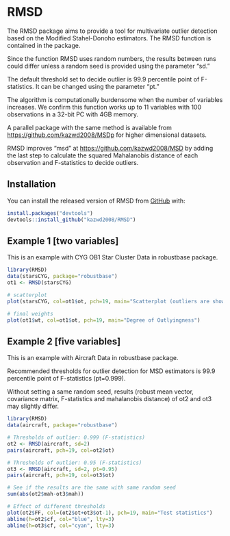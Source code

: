 
# RMSD

<!-- badges: start -->
<!-- badges: end -->

The RMSD package aims to provide a tool for multivariate outlier detection based on the Modified Stahel-Donoho estimators. The RMSD function is contained in the package.

Since the function RMSD uses random numbers, the results between runs could differ unless a random seed is provided using the parameter “sd.”

The default threshold set to decide outlier is 99.9 percentile point of F-statistics. It can be changed using the parameter “pt.”

The algorithm is computationally burdensome when the number of variables increases. We confirm this function works up to 11 variables with 100 observations in a 32-bit PC with 4GB memory. 

A parallel package with the same method is available from https://github.com/kazwd2008/MSDp for higher dimensional datasets. 

RMSD improves “msd” at https://github.com/kazwd2008/MSD by adding the last step to calculate the squared Mahalanobis distance of each observation and F-statistics to decide outliers.

## Installation

You can install the released version of RMSD from [GitHub](https://github.com/kazwd2008) with:

``` r
install.packages("devtools")
devtools::install_github("kazwd2008/RMSD")
```

## Example 1 [two variables]

This is an example with CYG OB1 Star Cluster Data in robustbase package.

``` r
library(RMSD)
data(starsCYG, package="robustbase")
ot1 <- RMSD(starsCYG)

# scatterplot 
plot(starsCYG, col=ot1$ot, pch=19, main="Scatterplot (outliers are shown in red)")

# final weights
plot(ot1$wt, col=ot1$ot, pch=19, main="Degree of Outlyingness")
```

## Example 2 [five variables]

This is an example with Aircraft Data in robustbase package.

Recommended thresholds for outlier detection for MSD estimators is 99.9 percentile point of F-statistics (pt=0.999).

Without setting a same random seed, results (robust mean vector, covariance matrix, F-statistics and mahalanobis distance) of ot2 and ot3 may slightly differ.

``` r
library(RMSD)
data(aircraft, package="robustbase")

# Thresholds of outlier: 0.999 (F-statistics)
ot2 <- RMSD(aircraft, sd=2)
pairs(aircraft, pch=19, col=ot2$ot)

# Thresholds of outlier: 0.95 (F-statistics)
ot3 <- RMSD(aircraft, sd=2, pt=0.95)
pairs(aircraft, pch=19, col=ot3$ot)

# See if the results are the same with same random seed
sum(abs(ot2$mah-ot3$mah))

# Effect of different thresholds
plot(ot2$FF, col=(ot2$ot+ot3$ot-1), pch=19, main="Test statistics")
abline(h=ot2$cf, col="blue", lty=3)
abline(h=ot3$cf, col="cyan", lty=3)
```

